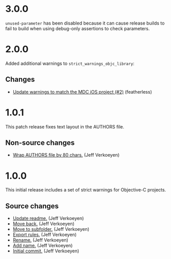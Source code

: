 # 3.0.0

`unused-parameter` has been disabled because it can cause release builds to fail to build when
using debug-only assertions to check parameters.

# 2.0.0

Added additional warnings to `strict_warnings_objc_library`:

## Changes

* [Update warnings to match the MDC iOS project (#2)](https://github.com/material-foundation/bazel_ios_warnings/commit/aac7e59ab1b3e6d3329a08019b69ace1a68966b2) (featherless)

# 1.0.1

This patch release fixes text layout in the AUTHORS file.

## Non-source changes

* [Wrap AUTHORS file by 80 chars.](https://github.com/material-foundation/bazel_ios_warnings/commit/bd6781bcd4287a48c71265d5502da4e5e336994e) (Jeff Verkoeyen)

# 1.0.0

This initial release includes a set of strict warnings for Objective-C projects.

## Source changes

* [Update readme.](https://github.com/material-foundation/bazel-ios-warnings/commit/3e61cb5b60f52c8b9c77b5d62364d8b4d25e528f) (Jeff Verkoeyen)
* [Move back.](https://github.com/material-foundation/bazel-ios-warnings/commit/948641f4ff20d91412420b816bec2f60c8571c29) (Jeff Verkoeyen)
* [Move to subfolder.](https://github.com/material-foundation/bazel-ios-warnings/commit/d969a97ec9d42685f550c5ae1c0e99c067dd629c) (Jeff Verkoeyen)
* [Export rules.](https://github.com/material-foundation/bazel-ios-warnings/commit/9146c2f5d0d3caedf007c03d96e2c06041acb9ad) (Jeff Verkoeyen)
* [Rename.](https://github.com/material-foundation/bazel-ios-warnings/commit/9c5e138a44189c659c3b5de157565726e9490291) (Jeff Verkoeyen)
* [Add name.](https://github.com/material-foundation/bazel-ios-warnings/commit/4f4d9b9b9985db1dbb9718ecbd1fe081b01e7863) (Jeff Verkoeyen)
* [Initial commit.](https://github.com/material-foundation/bazel-ios-warnings/commit/7362735da947fe0dd1f7b511b98585218f32a0af) (Jeff Verkoeyen)
